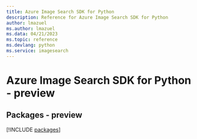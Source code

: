 ```yaml
---
title: Azure Image Search SDK for Python
description: Reference for Azure Image Search SDK for Python
author: lmazuel
ms.author: lmazuel
ms.data: 04/21/2023
ms.topic: reference
ms.devlang: python
ms.service: imagesearch
---
```

# Azure Image Search SDK for Python - preview
## Packages - preview
[!INCLUDE [packages](image-search-index.md)]